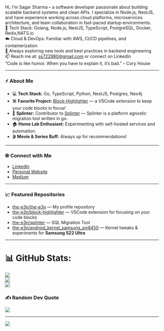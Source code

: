 Hi, I'm Sagar Sharma – a software developer passionate about building scalable backend systems and clean APIs. I specialize in Node.js, NestJS, and have experience working across cloud platforms, microservices architecture, and team collaboration in fast-paced startup environments.<br>🔧 Tech Stack: Golang, Node.js, NestJS, TypeScript, PostgreSQL, Docker, Redis,NATS.io<br>☁️ Cloud & DevOps: Familiar with AWS, CI/CD pipelines, and containerization<br>🧠 Always exploring new tools and best practices in backend engineering<br>📫 Reach me at: ss722980@gmail.com or connect on LinkedIn<br>“Code is like humor. When you have to explain it, it’s bad.” – Cory House

---

### ⚡ About Me

- 💻 **Tech Stack:** Go, TypeScript, Python, NestJS, Postgres, Neo4j
- 🛠️ **Favorite Project:** [Block-Highlighter](https://github.com/the-e3n/block-highlighter) — a VSCode extension to keep your code blocks in focus!
- 🧩 **Splinter:** Contributor to [Splinter](https://github.com/the-e3n/splinter) — Splinter is a platform agnostic migration tool written in go.
- 🏠 **Home Lab Enthusiast:** Experimenting with self-hosted services and automation.
- 🎬 **Movie & Series Buff:** Always up for recommendations!

---

### 🌐 Connect with Me

- [LinkedIn](https://www.linkedin.com/in/ss722980)
- [Personal Website](https://sagar-sharma.in)
- [Medium](https://e3n.medium.com)

---

### 📈 Featured Repositories

- [the-e3n/the-e3n](https://github.com/the-e3n/the-e3n) — My profile repository
- [the-e3n/block-highlighter](https://github.com/the-e3n/block-highlighter) — VSCode extension for focusing on your code blocks
- [the-e3n/splinter](https://github.com/the-e3n/splinter) — SQL Migration Tool
- [the-e3n/android_kernel_samsung_sm8450](https://github.com/the-e3n/android_kernel_samsung_sm8450) — Kernel tweaks & experiments for **Samsung S22 Ultra**

---

# 📊 GitHub Stats:
![](https://github-readme-stats.vercel.app/api?username=the-e3n&theme=dark&hide_border=true&include_all_commits=true&count_private=false)<br/>
![](https://nirzak-streak-stats.vercel.app/?user=the-e3n&theme=dark&hide_border=true)<br/>
![](https://github-readme-stats.vercel.app/api/top-langs/?username=the-e3n&theme=dark&hide_border=true&include_all_commits=true&count_private=false&layout=compact)

### ✍️ Random Dev Quote
![](https://quotes-github-readme.vercel.app/api?type=horizontal&theme=radical)

---
[![](https://visitcount.itsvg.in/api?id=the-e3n&icon=0&color=0)](https://visitcount.itsvg.in)

<!-- Proudly created with GPRM ( https://gprm.itsvg.in ) -->
